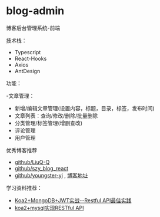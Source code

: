 # blog-admin

博客后台管理系统-前端

技术栈：

- Typescript
- React-Hooks
- Axios
- AntDesign

功能：

-文章管理：
  - 新增/编辑文章管理(设置内容，标题，目录，标签，发布时间)
  - 文章列表：查询/修改/删除/批量删除
- 分类管理/标签管理(增删查改)
- 评论管理
- 用户管理

优秀博客推荐

- [github/LiuQ-Q](https://github.com/LiuQ-Q/nuxt-typescript-blog)
- [github/szy_blog_react](https://github.com/zhanyis/szy_blog_react)
- [github/youngster-yj](ttps://github.com/youngster-yj) , [ 博客地址](http://www.jsfan.net/)


学习资料推荐：

- [Koa2+MongoDB+JWT实战--Restful API最佳实践](https://blog.csdn.net/mrweb/article/details/106709450)
- [koa2+mysql实现RESTful API](https://blog.csdn.net/qq_30604453/article/details/84791069)